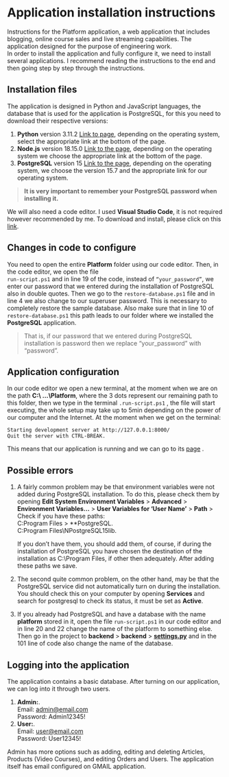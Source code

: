 <!DOCTYPE html>
<html>

<head>
  <meta charset="utf-8">
  <meta name="viewport" content="width=device-width, initial-scale=1.0">
  <link rel="stylesheet" href="https://stackedit.io/style.css" />
</head>

<body class="stackedit">
  <div class="stackedit__html"><h1 id="application-installation-instructions">Application installation instructions</h1>
<p>Instructions for the Platform application, a web application that includes blogging, online course sales and live streaming capabilities. The application designed for the purpose of engineering work.<br>
In order to install the application and fully configure it, we need to install several applications. I recommend reading the instructions to the end and then going step by step through the instructions.</p>
<h2 id="installation-files">Installation files</h2>
<p>The application is designed in Python and JavaScript languages, the database that is used for the application is PostgreSQL, for this you need to download their respective versions:</p>
<ol>
<li><strong>Python</strong> version 3.11.2 <a href="https://www.python.org/downloads/release/python-3112/">Link to page</a>, depending on the operating system, select the appropriate link at the bottom of the page.</li>
<li><strong>Node.js</strong> version 18.15.0 <a href="https://nodejs.org/en/blog/release/v18.15.0">Link to the page</a>, depending on the operating system we choose the appropriate link at the bottom of the page.</li>
<li><strong>PostgreSQL</strong> version 15 <a href="https://www.enterprisedb.com/downloads/postgres-postgresql-downloads">Link to the page</a>, depending on the operating system, we choose the version 15.7 and the appropriate link for our operating system.</li>
</ol>
<blockquote>
<p><strong>It is very important to remember your PostgreSQL password when installing it.</strong></p>
</blockquote>
<p>We will also need a code editor. I used <strong>Visual Studio Code</strong>, it is not required however recommended by me. To download and install, please click on this <a href="https://code.visualstudio.com/Download">link</a>.</p>
<h2 id="changes-in-code-to-configure">Changes in code to configure</h2>
<p>You need to open the entire <strong>Platform</strong> folder using our code editor. Then, in the code editor, we open the file<br>
<code>run-script.ps1</code> and in line 19 of the code, instead of <code>“your_password”</code>, we enter our password that we entered during the installation of PostgreSQL also in double quotes.  Then we go to the <code>restore-database.ps1</code> file and in line 4 we also change to our superuser password. This is necessary to completely restore the sample database. Also make sure that in line 10 of <code>restore-database.ps1</code> this path leads to our folder where we installed the <strong>PostgreSQL</strong> application.</p>
<blockquote>
<p>That is, if our password that we entered during PostgreSQL installation is password then we replace “your_password” with “password”.</p>
</blockquote>
<h2 id="application-configuration">Application configuration</h2>
<p>In our code editor we open a new terminal, at the moment when we are on the path <strong>C:\ …\Platform</strong>, where the 3 dots represent our remaining path to this folder, then we type in the terminal <code>.run-script.ps1</code> , the file will start executing, the whole setup may take up to 5min depending on the power of our computer and the Internet. At the moment when we get on the terminal:</p>
<pre><code>Starting development server at http://127.0.0.1:8000/
Quit the server with CTRL-BREAK.
</code></pre>
<p>This means that our application is running and we can go to its <a href="http://127.0.0.1:8000/">page</a> .</p>
<h2 id="possible-errors">Possible errors</h2>
<ol>
<li>
<p>A fairly common problem may be that environment variables were not added during PostgreSQL installation. To do this, please check them by opening <strong>Edit System Environment Variables</strong> &gt; <strong>Advanced</strong> &gt; <strong>Environment Variables…</strong> &gt; <strong>User Variables for ‘User Name’</strong> &gt; <strong>Path</strong> &gt; Check if you have these paths:<br>
C:Program Files &gt; **PostgreSQL.<br>
C:Program Files\NPostgreSQL15lib.</p>
<p>If you don’t have them, you should add them, of course, if during the installation of PostgreSQL you have chosen the destination of the installation as C:\Program Files, if other then adequately. After adding these paths we save.</p>
</li>
<li>
<p>The second quite common problem, on the other hand, may be that the PostgreSQL service did not automatically turn on during the installation. You should check this on your computer by opening <strong>Services</strong> and search for postgresql to check its status, it must be set as <strong>Active</strong>.</p>
</li>
<li>
<p>If you already had PostgreSQL and have a database with the name <strong>platform</strong> stored in it, open the file <code>run-script.ps1</code> in our code editor and in line 20 and 22 change the name of the platform to something else. Then go in the project to <strong>backend</strong> &gt; <strong>backend</strong> &gt; <strong><a href="http://settings.py">settings.py</a></strong> and in the 101 line of code also change the name of the database.</p>
</li>
</ol>
<h2 id="logging-into-the-application">Logging into the application</h2>
<p>The application contains a basic database. After turning on our application, we can log into it through two users.</p>
<ol>
<li><strong>Admin:</strong>.<br>
Email: <a href="mailto:admin@email.com">admin@email.com</a><br>
Password: Admin12345!</li>
<li><strong>User:</strong>.<br>
Email: <a href="mailto:user@email.com">user@email.com</a><br>
Password: User12345!</li>
</ol>
<p>Admin has more options such as adding, editing and deleting Articles, Products (Video Courses), and editing Orders and Users. The application itself has email configured on GMAIL application.</p>
</div>
</body>

</html>
